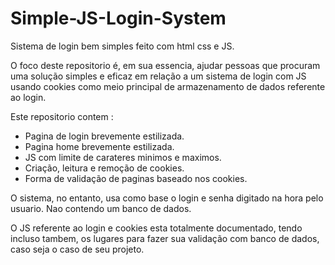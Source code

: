 # Simple-JS-Login-System
Sistema de login bem simples feito com html css e JS.

O foco deste repositorio é, em sua essencia, ajudar pessoas que procuram uma solução simples e eficaz em relação a um sistema de login com JS
usando cookies como meio principal de armazenamento de dados referente ao login.

Este repositorio contem : 
- Pagina de login brevemente estilizada.
- Pagina home brevemente estilizada.
- JS com limite de carateres minimos e maximos.
- Criação, leitura e remoção de cookies.
- Forma de validação de paginas baseado nos cookies.

O sistema, no entanto, usa como base o login e senha digitado na hora pelo usuario. Nao contendo um banco de dados.

O JS referente ao login e cookies esta totalmente documentado, tendo incluso tambem, os lugares para fazer sua validação com banco de dados,
caso seja o caso de seu projeto.
